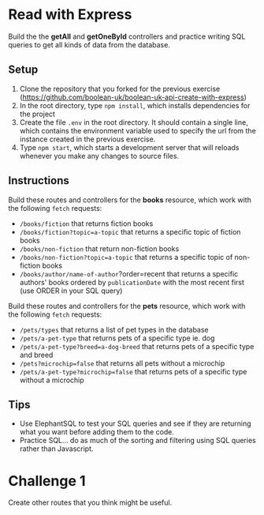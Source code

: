 # Read with Express

Build the the **getAll** and **getOneById** controllers and practice writing SQL queries to get all kinds of data from the database.

## Setup

1. Clone the repository that you forked for the previous exercise (https://github.com/boolean-uk/boolean-uk-api-create-with-express)
2. In the root directory, type `npm install`, which installs dependencies for the project
3. Create the file `.env` in the root directory. It should contain a single line, which contains the environment variable used to specify the url from the instance created in the previous exercise.
4. Type `npm start`, which starts a development server that will reloads whenever you make any changes to source files.

## Instructions

Build these routes and controllers for the **books** resource, which work with the following `fetch` requests:

- `/books/fiction` that returns fiction books
- `/books/fiction?topic=a-topic` that returns a specific topic of fiction books
- `/books/non-fiction` that return non-fiction books
- `/books/non-fiction?topic=a-topic` that returns a specific topic of non-fiction books
- `/books/author/name-of-author`?order=recent that returns a specific authors' books ordered by `publicationDate` with the most recent first (use ORDER in your SQL query)

Build these routes and controllers for the **pets** resource, which work with the following `fetch` requests:

- `/pets/types` that returns a list of pet types in the database
- `/pets/a-pet-type` that returns pets of a specific type ie. dog
- `/pets/a-pet-type?breed=a-dog-breed` that returns pets of a specific type and breed
- `/pets?microchip=false` that returns all pets without a microchip
- `/pets/a-pet-type?microchip=false` that returns pets of a specific type without a microchip

## Tips

- Use ElephantSQL to test your SQL queries and see if they are returning what you want before adding them to the code.
- Practice SQL... do as much of the sorting and filtering using SQL queries rather than Javascript.

# Challenge 1

Create other routes that you think might be useful.
